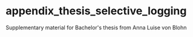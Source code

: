 # appendix_thesis_selective_logging
Supplementary material for Bachelor's thesis from Anna Luise von Blohn

